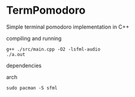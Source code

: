 # TermPomodoro
Simple terminal pomodoro implementation in C++

compiling and running

    g++ ./src/main.cpp -O2 -lsfml-audio
    ./a.out

dependencies

arch

    sudo pacman -S sfml
    
